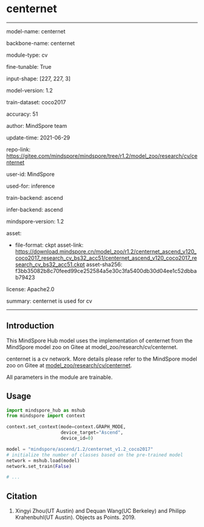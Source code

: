 # centernet

---

model-name: centernet

backbone-name: centernet

module-type: cv

fine-tunable: True

input-shape: [227, 227, 3]

model-version: 1.2

train-dataset: coco2017

accuracy: 51

author: MindSpore team

update-time: 2021-06-29

repo-link: <https://gitee.com/mindspore/mindspore/tree/r1.2/model_zoo/research/cv/centernet>

user-id: MindSpore

used-for: inference

train-backend: ascend

infer-backend: ascend

mindspore-version: 1.2

asset:

-
    file-format: ckpt
    asset-link: <https://download.mindspore.cn/model_zoo/r1.2/centernet_ascend_v120_coco2017_research_cv_bs32_acc51/centernet_ascend_v120_coco2017_research_cv_bs32_acc51.ckpt>
    asset-sha256: f3bb35082b8c70feed99ce252584a5e30c3fa5400db30d04ee1c52dbbab79423

license: Apache2.0

summary: centernet is used for cv

---

## Introduction

This MindSpore Hub model uses the implementation of centernet from the MindSpore model zoo on Gitee at model_zoo/research/cv/centernet.

centernet is a cv network. More details please refer to the MindSpore model zoo on Gitee at [model_zoo/research/cv/centernet](https://gitee.com/mindspore/mindspore/blob/r1.2/model_zoo/research/cv/centernet/README.md).

All parameters in the module are trainable.

## Usage

```python
import mindspore_hub as mshub
from mindspore import context

context.set_context(mode=context.GRAPH_MODE,
                    device_target="Ascend",
                    device_id=0)

model = "mindspore/ascend/1.2/centernet_v1.2_coco2017"
# initialize the number of classes based on the pre-trained model
network = mshub.load(model)
network.set_train(False)

# ...
```

## Citation

1. Xingyi Zhou(UT Austin) and Dequan Wang(UC Berkeley) and Philipp Krahenbuhl(UT Austin). Objects as Points. 2019.
